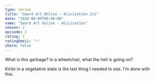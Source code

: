 ```yaml
---
type: series
title: "Sword Art Online - Alicization 2x1"
date: "2020-08-09T00:00:00"
name: "Sword Art Online - Alicization"
season: 2
episode: 1
rating: 1
ratingEmoji: "⭐️"
share: false
---
```


What is this garbage? In a wheelchair, what the hell is going on?

Kirito in a vegetative state is the last thing I needed to see. I'm done with this.
